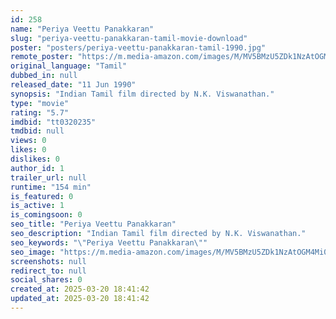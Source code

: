 ```yaml
---
id: 258
name: "Periya Veettu Panakkaran"
slug: "periya-veettu-panakkaran-tamil-movie-download"
poster: "posters/periya-veettu-panakkaran-tamil-1990.jpg"
remote_poster: "https://m.media-amazon.com/images/M/MV5BMzU5ZDk1NzAtOGM4Mi00MWVlLTk2NjAtN2I0Y2IxMjM4NjEwXkEyXkFqcGdeQXVyMjA4OTI5NDQ@._V1_SX300.jpg"
original_language: "Tamil"
dubbed_in: null
released_date: "11 Jun 1990"
synopsis: "Indian Tamil film directed by N.K. Viswanathan."
type: "movie"
rating: "5.7"
imdbid: "tt0320235"
tmdbid: null
views: 0
likes: 0
dislikes: 0
author_id: 1
trailer_url: null
runtime: "154 min"
is_featured: 0
is_active: 1
is_comingsoon: 0
seo_title: "Periya Veettu Panakkaran"
seo_description: "Indian Tamil film directed by N.K. Viswanathan."
seo_keywords: "\"Periya Veettu Panakkaran\""
seo_image: "https://m.media-amazon.com/images/M/MV5BMzU5ZDk1NzAtOGM4Mi00MWVlLTk2NjAtN2I0Y2IxMjM4NjEwXkEyXkFqcGdeQXVyMjA4OTI5NDQ@._V1_SX300.jpg"
screenshots: null
redirect_to: null
social_shares: 0
created_at: 2025-03-20 18:41:42
updated_at: 2025-03-20 18:41:42
---
```


